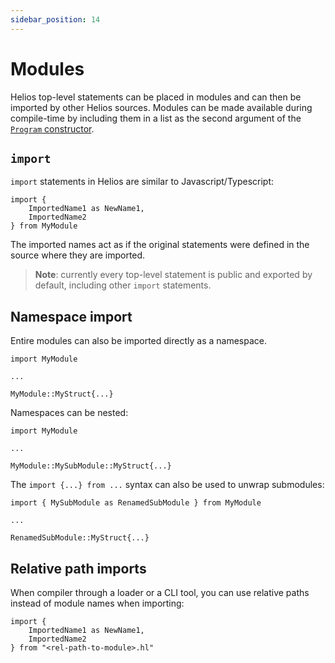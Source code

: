 ```yaml
---
sidebar_position: 14
---
```


# Modules

Helios top-level statements can be placed in modules and can then be imported by other Helios sources. Modules can be made available during compile-time by including them in a list as the second argument of the [`Program` constructor](../api/reference/classes/Program.md).

## `import`

`import` statements in Helios are similar to Javascript/Typescript:

```helios
import { 
    ImportedName1 as NewName1,
    ImportedName2
} from MyModule
```

The imported names act as if the original statements were defined in the source where they are imported.

> **Note**: currently every top-level statement is public and exported by default, including other `import` statements.

## Namespace import

Entire modules can also be imported directly as a namespace.

```helios
import MyModule

...

MyModule::MyStruct{...}
```

Namespaces can be nested:
```helios
import MyModule

...

MyModule::MySubModule::MyStruct{...}
```

The `import {...} from ...` syntax can also be used to unwrap submodules:

```helios
import { MySubModule as RenamedSubModule } from MyModule

...

RenamedSubModule::MyStruct{...}
```

## Relative path imports

When compiler through a loader or a CLI tool, you can use relative paths instead of module names when importing:

```helios
import { 
    ImportedName1 as NewName1,
    ImportedName2
} from "<rel-path-to-module>.hl"
```